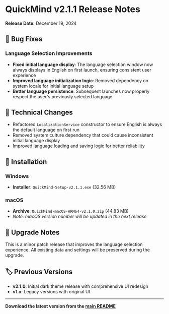 # QuickMind v2.1.1 Release Notes

**Release Date:** December 19, 2024

## 🐛 Bug Fixes

### Language Selection Improvements
- **Fixed initial language display**: The language selection window now always displays in English on first launch, ensuring consistent user experience
- **Improved language initialization logic**: Removed dependency on system locale for initial language setup
- **Better language persistence**: Subsequent launches now properly respect the user's previously selected language

## 📝 Technical Changes

- Refactored `LocalizationService` constructor to ensure English is always the default language on first run
- Removed system culture dependency that could cause inconsistent initial language display
- Improved language loading and saving logic for better reliability

## 🚀 Installation

### Windows
- **Installer**: `QuickMind-Setup-v2.1.1.exe` (32.56 MB)

### macOS  
- **Archive**: `QuickMind-macOS-ARM64-v2.1.0.zip` (44.83 MB)
- *Note: macOS version number will be updated in the next release*

## 🔄 Upgrade Notes

This is a minor patch release that improves the language selection experience. All existing data and settings will be preserved during the upgrade.

## 🏷️ Previous Versions

- **v2.1.0**: Initial dark theme release with comprehensive UI redesign
- **v1.x**: Legacy versions with original UI

---

**Download the latest version from the [main README](../README.md)** 